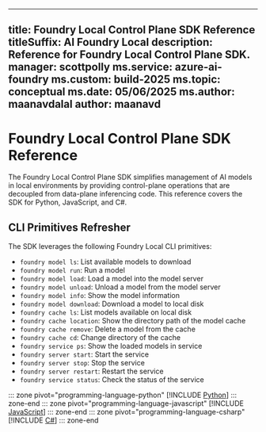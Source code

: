 <!-- filepath: reference/reference-sdk.md -->
---
title: Foundry Local Control Plane SDK Reference
titleSuffix: AI Foundry Local
description: Reference for Foundry Local Control Plane SDK.
manager: scottpolly
ms.service: azure-ai-foundry
ms.custom: build-2025
ms.topic: conceptual
ms.date: 05/06/2025
ms.author: maanavdalal
author: maanavd
---

# Foundry Local Control Plane SDK Reference

The Foundry Local Control Plane SDK simplifies management of AI models in local environments by providing control-plane operations that are decoupled from data-plane inferencing code. This reference covers the SDK for Python, JavaScript, and C#.

## CLI Primitives Refresher

The SDK leverages the following Foundry Local CLI primitives:

- `foundry model ls`: List available models to download
- `foundry model run`: Run a model
- `foundry model load`: Load a model into the model server
- `foundry model unload`: Unload a model from the model server
- `foundry model info`: Show the model information
- `foundry model download`: Download a model to local disk
- `foundry cache ls`: List models available on local disk
- `foundry cache location`: Show the directory path of the model cache
- `foundry cache remove`: Delete a model from the cache
- `foundry cache cd`: Change directory of the cache
- `foundry service ps`: Show the loaded models in service
- `foundry server start`: Start the service
- `foundry server stop`: Stop the service
- `foundry server restart`: Restart the service
- `foundry service status`: Check the status of the service

::: zone pivot="programming-language-python"
[!INCLUDE [Python](../includes/sdk-examples/python.md)]
::: zone-end
::: zone pivot="programming-language-javascript"
[!INCLUDE [JavaScript](../includes/sdk-examples/javascript.md)]
::: zone-end
::: zone pivot="programming-language-csharp"
[!INCLUDE [C#](../includes/sdk-examples/csharp.md)]
::: zone-end
